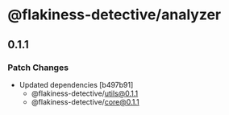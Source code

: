 # @flakiness-detective/analyzer

## 0.1.1

### Patch Changes

- Updated dependencies [b497b91]
  - @flakiness-detective/utils@0.1.1
  - @flakiness-detective/core@0.1.1
